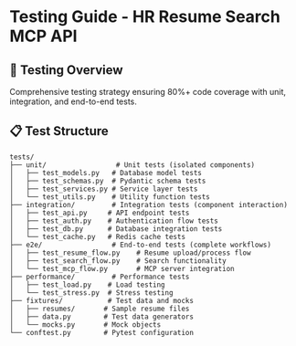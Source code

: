 # Testing Guide - HR Resume Search MCP API

## 🧪 Testing Overview

Comprehensive testing strategy ensuring 80%+ code coverage with unit, integration, and end-to-end tests.

## 📋 Test Structure

```
tests/
├── unit/                 # Unit tests (isolated components)
│   ├── test_models.py   # Database model tests
│   ├── test_schemas.py  # Pydantic schema tests
│   ├── test_services.py # Service layer tests
│   └── test_utils.py    # Utility function tests
├── integration/         # Integration tests (component interaction)
│   ├── test_api.py     # API endpoint tests
│   ├── test_auth.py    # Authentication flow tests
│   ├── test_db.py      # Database integration tests
│   └── test_cache.py   # Redis cache tests
├── e2e/                 # End-to-end tests (complete workflows)
│   ├── test_resume_flow.py    # Resume upload/process flow
│   ├── test_search_flow.py    # Search functionality
│   └── test_mcp_flow.py       # MCP server integration
├── performance/         # Performance tests
│   ├── test_load.py    # Load testing
│   └── test_stress.py  # Stress testing
├── fixtures/           # Test data and mocks
│   ├── resumes/       # Sample resume files
│   ├── data.py        # Test data generators
│   └── mocks.py       # Mock objects
└── conftest.py        # Pytest configuration
